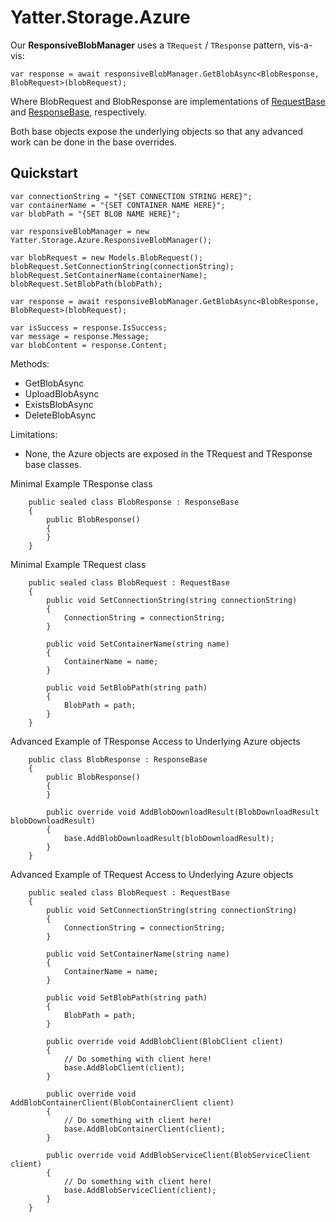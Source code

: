 # Yatter.Storage.Azure

Our **ResponsiveBlobManager** uses a ```TRequest``` / ```TResponse``` pattern, vis-a-vis:

```
var response = await responsiveBlobManager.GetBlobAsync<BlobResponse, BlobRequest>(blobRequest);
```

Where BlobRequest and BlobResponse are implementations of [RequestBase](https://github.com/HarrisonOfTheNorth/Yatter.Storage.Azure/blob/main/Yatter.Storage.Azure/RequestBase.cs) and [ResponseBase](https://github.com/HarrisonOfTheNorth/Yatter.Storage.Azure/blob/main/Yatter.Storage.Azure/ResponseBase.cs), respectively.

Both base objects expose the underlying objects so that any advanced work can be done in the base overrides.

## Quickstart

```
var connectionString = "{SET CONNECTION STRING HERE}";
var containerName = "{SET CONTAINER NAME HERE}";
var blobPath = "{SET BLOB NAME HERE}";

var responsiveBlobManager = new Yatter.Storage.Azure.ResponsiveBlobManager();

var blobRequest = new Models.BlobRequest();
blobRequest.SetConnectionString(connectionString);
blobRequest.SetContainerName(containerName);
blobRequest.SetBlobPath(blobPath);

var response = await responsiveBlobManager.GetBlobAsync<BlobResponse, BlobRequest>(blobRequest);

var isSuccess = response.IsSuccess;
var message = response.Message;
var blobContent = response.Content;
```

Methods:

- GetBlobAsync
- UploadBlobAsync
- ExistsBlobAsync
- DeleteBlobAsync

Limitations:

- None, the Azure objects are exposed in the TRequest and TResponse base classes.

Minimal Example TResponse class

```
    public sealed class BlobResponse : ResponseBase
    {
        public BlobResponse()
        {
        }
    }
```

Minimal Example TRequest class

```
    public sealed class BlobRequest : RequestBase
    {
        public void SetConnectionString(string connectionString)
        {
            ConnectionString = connectionString;
        }

        public void SetContainerName(string name)
        {
            ContainerName = name;
        }

        public void SetBlobPath(string path)
        {
            BlobPath = path;
        }
    }
```

Advanced Example of TResponse Access to Underlying Azure objects

```
    public class BlobResponse : ResponseBase
    {
        public BlobResponse()
        {
        }

        public override void AddBlobDownloadResult(BlobDownloadResult blobDownloadResult)
        {
            base.AddBlobDownloadResult(blobDownloadResult);
        }
    }
```

Advanced Example of TRequest Access to Underlying Azure objects

```
    public sealed class BlobRequest : RequestBase
    {
        public void SetConnectionString(string connectionString)
        {
            ConnectionString = connectionString;
        }

        public void SetContainerName(string name)
        {
            ContainerName = name;
        }

        public void SetBlobPath(string path)
        {
            BlobPath = path;
        }
        
        public override void AddBlobClient(BlobClient client)
        {
            // Do something with client here!
            base.AddBlobClient(client);
        }

        public override void AddBlobContainerClient(BlobContainerClient client)
        {
            // Do something with client here!
            base.AddBlobContainerClient(client);
        }

        public override void AddBlobServiceClient(BlobServiceClient client)
        {
            // Do something with client here!
            base.AddBlobServiceClient(client);
        }
    }
```



